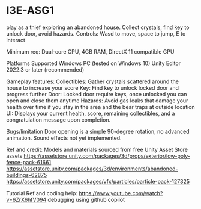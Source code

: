 ﻿# I3E-ASG1
play as a thief exploring an abandoned house. Collect crystals, find key to unlock door, avoid hazards.
Controls: Wasd to move, space to jump, E to interact

Minimum req: Dual-core CPU, 4GB RAM, DirectX 11 compatible GPU

Platforms Supported
Windows PC (tested on Windows 10)
Unity Editor 2022.3 or later (recommended)

Gameplay features: 
Collectibles: Gather crystals scattered around the house to increase your score
Key: Find key to unlock locked door and progress further
Door: Locked door require keys, once unlocked you can open and close them anytime
Hazards: Avoid gas leaks that damage your health over time if you stay in the area and the bear traps at outside location
UI: Displays your current health, score, remaining collectibles, and a congratulation message upon completion.

Bugs/limitation
Door opening is a simple 90-degree rotation, no advanced animation.
Sound effects not yet implemented.

Ref and credit:
Models and materials sourced from free Unity Asset Store assets
https://assetstore.unity.com/packages/3d/props/exterior/low-poly-fence-pack-61661
https://assetstore.unity.com/packages/3d/environments/abandoned-buildings-62875
https://assetstore.unity.com/packages/vfx/particles/particle-pack-127325

Tutorial Ref and coding help:
https://www.youtube.com/watch?v=6ZrX6hfV094
debugging using github copilot
